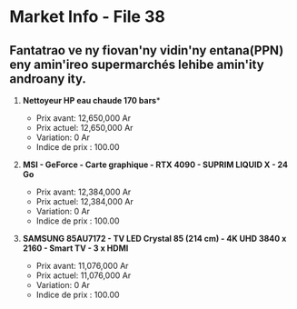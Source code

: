 # Market Info - File 38

## Fantatrao ve ny fiovan'ny vidin'ny entana(PPN) eny amin'ireo supermarchés lehibe amin'ity androany ity.

1. **Nettoyeur HP eau chaude 170 bars***
   - Prix avant: 12,650,000 Ar
   - Prix actuel: 12,650,000 Ar
   - Variation: 0 Ar
   - Indice de prix : 100.00

2. **MSI - GeForce - Carte graphique - RTX 4090 - SUPRIM LIQUID X - 24 Go**
   - Prix avant: 12,384,000 Ar
   - Prix actuel: 12,384,000 Ar
   - Variation: 0 Ar
   - Indice de prix : 100.00

3. **SAMSUNG 85AU7172 - TV LED Crystal 85 (214 cm) - 4K UHD 3840 x 2160 - Smart TV - 3 x HDMI**
   - Prix avant: 11,076,000 Ar
   - Prix actuel: 11,076,000 Ar
   - Variation: 0 Ar
   - Indice de prix : 100.00

